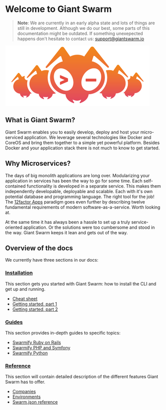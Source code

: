 # Welcome to Giant Swarm

> **Note**:
> We are currently in an early alpha state and lots of things are still in development. Although we do our best, some parts of this documentation might be outdated. If something unexepected happens don't hesitate to contact us: [support@giantswarm.io](mailto:support@giantswarm.io)

![anty](img/ant.png)

## What is Giant Swarm?

Giant Swarm enables you to easily develop, deploy and host your micro-serviced application. We leverage several technologies like Docker and CoreOS and bring them together to a simple yet powerful platform. Besides Docker and your application stack there is not much to know to get started.

## Why Microservices?

The days of big monolith applications are long over. Modularizing your application in services has been the way to go for some time. Each self-contained functionality is developed in a separate service. This makes them independently developable, deployable and scalable. Each with it's own potential database and programming language. The right tool for the job! The [12factor Apps](http://12factor.net/) paradigm goes even further by describing twelve fundamental requirements of modern software-as-a-service. Worth looking at.

At the same time it has always been a hassle to set up a truly service-oriented application. Or the solutions were too cumbersome and stood in the way. Giant Swarm keeps it lean and gets out of the way.

## Overview of the docs

We currently have three sections in our docs:

### <i class="fa fa-cogs"></i> [Installation](installation/cheatsheet.md)
This section gets you started with Giant Swarm: how to install the CLI and get up and running.

 * [Cheat sheet](./installation/cheatsheet.md)
 * [Getting started, part 1](./installation/gettingstarted.md)
 * [Getting started, part 2](./installation/gettingstarted2.md)

### <i class="fa fa-road"></i> [Guides](guides/ruby_on_rails.md) 
This section provides in-depth guides to specific topics:
 
 * [Swarmify Ruby on Rails](./guides/ruby_on_rails.md)
 * [Swarmify PHP and Symfony](./guides/symfony.md)
 * [Swarmify Python](./guides/python.md)

### <i class="fa fa-book"></i> [Reference](reference/)
This section will contain detailed description of the different features Giant Swarm has to offer.

 * [Companies](./reference/companies.md)
 * [Environments](./reference/env.md)
 * [Swarm.json reference](./reference/swarm-json.md)
